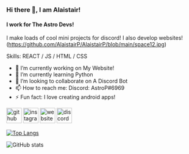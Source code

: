 ### Hi there 👋, I am Alaistair!
#### I work for The Astro Devs!
I make loads of cool mini projects for discord! I also develop websites!
(https://github.com/AlaistairP/AlaistairP/blob/main/space12.jpg)

Skills:  REACT / JS / HTML / CSS

- 🔭 I’m currently working on My Website! 
- 🌱 I’m currently learning Python 
- 👯 I’m looking to collaborate on A Discord Bot 
- 📫 How to reach me: Discord: AstroP#6969 
- ⚡ Fun fact: I love creating android apps! 


[<img src='https://cdn.jsdelivr.net/npm/simple-icons@3.0.1/icons/github.svg' alt='github' height='40'>](https://github.com/AlaistairP)  [<img src='https://cdn.jsdelivr.net/npm/simple-icons@3.0.1/icons/instagram.svg' alt='instagram' height='40'>](https://www.instagram.com/irishwebsitedevelopment/)  [<img src='https://cdn.jsdelivr.net/npm/simple-icons@3.0.1/icons/icloud.svg' alt='website' height='40'>](https://theastrodevs.ml)  [<img src='https://cdn.jsdelivr.net/npm/simple-icons@3.0.1/icons/discord.svg' alt='discord' height='40'>](https://discord.gg/dnXsqcnsPK)  

[![Top Langs](https://github-readme-stats.vercel.app/api/top-langs/?username=AlaistairP)](https://github.com/anuraghazra/github-readme-stats)

![GitHub stats](https://github-readme-stats.vercel.app/api?username=AlaistairP&show_icons=true)  

